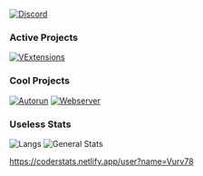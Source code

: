 [![Discord](https://img.shields.io/badge/Discord-Vurv-blue?logo=Discord])](https://discordapp.com/users/363590853140152321)

### Active Projects
[![VExtensions](https://github-readme-stats.vercel.app/api/pin/?username=Vurv78&repo=VExtensions)](https://github.com/Vurv78/VExtensions)

### Cool Projects
[![Autorun](https://github-readme-stats.vercel.app/api/pin/?username=Vurv78&repo=Autorun)](https://github.com/Vurv78/Autorun)
[![Webserver](https://github-readme-stats.vercel.app/api/pin/?username=Vurv78&repo=Webserver)](https://github.com/Vurv78/Webserver)

### Useless Stats
![Langs](https://github-readme-stats.vercel.app/api/top-langs/?username=Vurv78&layout=compact)
![General Stats](https://github-readme-stats.vercel.app/api?username=Vurv78&show_icons=true)

https://coderstats.netlify.app/user?name=Vurv78
